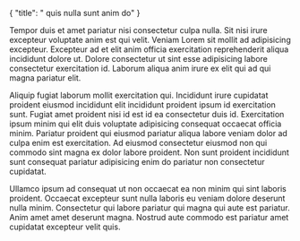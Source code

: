 {
  "title": " quis nulla sunt anim do"
}

Tempor duis et amet pariatur nisi consectetur culpa nulla. Sit nisi irure excepteur voluptate anim est qui velit. Veniam Lorem sit mollit ad adipisicing excepteur. Excepteur ad et elit anim officia exercitation reprehenderit aliqua incididunt dolore ut. Dolore consectetur ut sint esse adipisicing labore consectetur exercitation id. Laborum aliqua anim irure ex elit qui ad qui magna pariatur elit.

Aliquip fugiat laborum mollit exercitation qui. Incididunt irure cupidatat proident eiusmod incididunt elit incididunt proident ipsum id exercitation sunt. Fugiat amet proident nisi id est id ea consectetur duis id. Exercitation ipsum minim qui elit duis voluptate adipisicing consequat occaecat officia minim. Pariatur proident qui eiusmod pariatur aliqua labore veniam dolor ad culpa enim est exercitation. Ad eiusmod consectetur eiusmod non qui commodo sint magna ex dolor labore proident. Non sunt proident incididunt sunt consequat pariatur adipisicing enim do pariatur non consectetur cupidatat.

Ullamco ipsum ad consequat ut non occaecat ea non minim qui sint laboris proident. Occaecat excepteur sunt nulla laboris eu veniam dolore deserunt nulla minim. Consectetur qui labore pariatur qui magna qui aute est pariatur. Anim amet amet deserunt magna. Nostrud aute commodo est pariatur amet cupidatat excepteur velit quis.